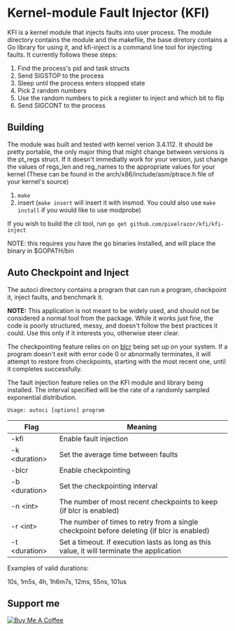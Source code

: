 # Kernel-module Fault Injector (KFI)
KFI is a kernel module that injects faults into user process.
The module directory contains the module and the makefile, the base diretory contains a Go library for using it, and kfi-inject is a command line tool for injecting faults.
It currently follows these steps:
1. Find the process's pid and task structs
2. Send SIGSTOP to the process
3. Sleep until the process enters stopped state
4. Pick 2 random numbers
5. Use the random numbers to pick a register to inject and which bit to flip
6. Send SIGCONT to the process
## Building
The module was built and tested with kernel verion 3.4.112.
It should be pretty portable, the only major thing that might change between versions is the pt\_regs struct.
If it doesn't immediatly work for your version, just change the values of regs\_len and reg\_names to the appropriate values for your kernel (These can be found in the arch/x86/include/asm/ptrace.h file of your kernel's source)
1. `make`
2. insert (`make insert` will insert it with insmod. You could also use `make install` if you would like to use modprobe)

If you wish to build the cli tool, run `go get github.com/pixelrazor/kfi/kfi-inject`

NOTE: this requires you have the go binaries installed, and will place the binary in $GOPATH/bin

## Auto Checkpoint and Inject

The autoci directory contains a program that can run a program, checkpoint it, inject faults, and benchmark it. 

**NOTE:** This application is not meant to be widely used, and should not be considered a normal tool from the package. While it works just fine, the code is poorly structured, messy, and doesn't follow the best practices it could. Use this only if it interests you, otherwise steer clear.

The checkpointing feature relies on on [blcr](http://crd.lbl.gov/departments/computer-science/CLaSS/research/BLCR/) being set up on your system. If a program doesn't exit with error code 0 or abnormally terminates, it will attempt to restore from checkpoints, starting with the most recent one, until it completes successfully.

The fault injection feature relies on the KFI module and library being installed. The interval specified will be the rate of a randomly sampled exponential distribution.

`Usage: autoci [options] program`

Flag | Meaning
--- | ---
\-kfi | Enable fault injection
\-k \<duration\> | Set the average time between faults
\-blcr | Enable checkpointing
\-b \<duration\> | Set the checkpointing interval
\-n \<int\> | The number of most recent checkpoints to keep (if blcr is enabled)
\-r \<int\> | The number of times to retry from a single checkpoint before deleting (if blcr is enabled)
\-t \<duration\> | Set a timeout. If execution lasts as long as this value, it will terminate the application

Examples of valid durations:

10s, 1m5s, 4h, 1h6m7s, 12ms, 55ns, 101us

## Support me
<a href="https://www.buymeacoffee.com/iZ1Dhem" target="_blank"><img src="https://www.buymeacoffee.com/assets/img/custom_images/purple_img.png" alt="Buy Me A Coffee" style="height: auto !important;width: auto !important;" ></a>

